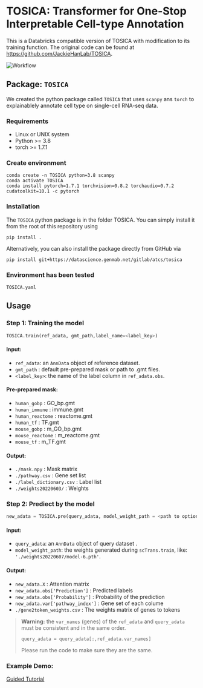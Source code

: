 # TOSICA: Transformer for One-Stop Interpretable Cell-type Annotation

This is a Databricks compatible version of TOSICA with modification to its training function. The original code can be found at https://github.com/JackieHanLab/TOSICA.

![Workflow](./figure.png)

## Package: `TOSICA`

We created the python package called `TOSICA` that uses `scanpy` ans `torch` to explainablely annotate cell type on single-cell RNA-seq data.

### Requirements

+ Linux or UNIX system
+ Python >= 3.8
+ torch >= 1.7.1

### Create environment

```
conda create -n TOSICA python=3.8 scanpy
conda activate TOSICA
conda install pytorch=1.7.1 torchvision=0.8.2 torchaudio=0.7.2 cudatoolkit=10.1 -c pytorch
```

### Installation

The `TOSICA` python package is in the folder TOSICA. You can simply install it from the root of this repository using

```
pip install .
```

Alternatively, you can also install the package directly from GitHub via

```
pip install git+https://datascience.genmab.net/gitlab/atcs/tosica
```

### Environment has been tested

`TOSICA.yaml`

## Usage

### Step 1: Training the model

```py
TOSICA.train(ref_adata, gmt_path,label_name=<label_key>)
```

#### Input:

+ `ref_adata`: an `AnnData` object of reference dataset.
+ `gmt_path` : default pre-prepared mask or path to .gmt files.
+ `<label_key>`: the name of the label column in `ref_adata.obs`.

#### Pre-prepared mask:

+ `human_gobp` : GO_bp.gmt
+ `human_immune` : immune.gmt
+ `human_reactome` : reactome.gmt
+ `human_tf` : TF.gmt
+ `mouse_gobp` : m_GO_bp.gmt
+ `mouse_reactome` : m_reactome.gmt
+ `mouse_tf` : m_TF.gmt

#### Output:

+ `./mask.npy` : Mask matrix
+ `./pathway.csv` : Gene set list
+ `./label_dictionary.csv` : Label list
+ `./weights20220603/` : Weights

### Step 2: Prediect by the model

```py
new_adata = TOSICA.pre(query_adata, model_weight_path = <path to optional weight>)
```

#### Input:

+ `query_adata`: an `AnnData` object of query dataset .
+ `model_weight_path`: the weights generated during `scTrans.train`, like: `'./weights20220607/model-6.pth'`.

#### Output:

+ `new_adata.X` : Attention matrix
+ `new_adata.obs['Prediction']` : Predicted labels
+ `new_adata.obs['Probability']` : Probability of the prediction
+ `new_adata.var['pathway_index']` : Gene set of each colume
+ `./gene2token_weights.csv` : The weights matrix of genes to tokens

> **Warning:** the `var_names` (genes) of the `ref_adata` and `query_adata` must be consistent and in the same order.
> ```
> query_adata = query_adata[:,ref_adata.var_names]
> ```
> Please run the code to make sure they are the same.  


### Example Demo:

[Guided Tutorial](test/tutorial.ipynb)
